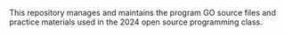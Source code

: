 This repository manages and maintains the program 
GO source files and practice materials used in the 2024 open source programming class.
